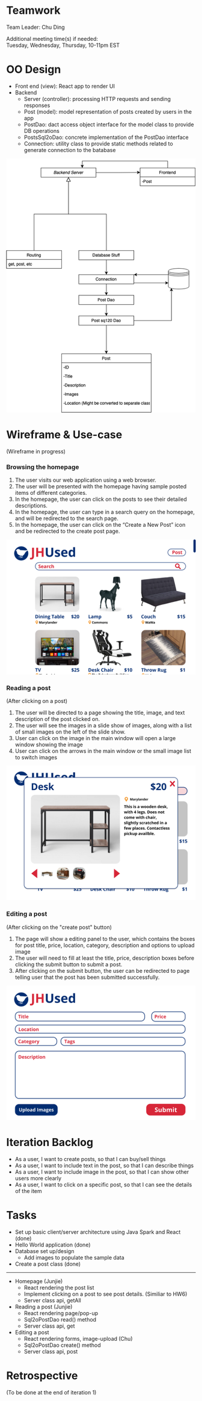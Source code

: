# Teamwork  
Team Leader: Chu Ding  

Additional meeting time(s) if needed:  
Tuesday, Wednesday, Thursday, 10-11pm EST

# OO Design  
* Front end (view): React app to render UI
* Backend
  * Server (controller): processing HTTP requests and sending responses
  * Post (model): model representation of posts created by users in the app
  * PostDao: dact access object interface for the model class to provide DB operations
  * PostsSql2oDao: concrete implementation of the PostDao interface 
  * Connection: utility class to provide static methods related to generate connection to the batabase

![](assets/UML/UML-iteration1.png)

# Wireframe & Use-case  

(Wireframe in progress)   

### Browsing the homepage
1. The user visits our web application using a web browser.  
2. The user will be presented with the homepage having sample posted items of different categories.  
3. In the homepage, the user can click on the posts to see their detailed descriptions.  
4. In the homepage, the user can type in a search query on the homepage, and will be redirected to the search page.  
5. In the homepage, the user can click on the “Create a New Post” icon and be redirected to the create post page.  

![](assets/Wireframe/Wireframe-home.png)

### Reading a post
(After clicking on a post)
1. The user will be directed to a page showing the title, image, and text description of the post clicked on.
2. The user will see the images in a slide show of images, along with a list of small images on the left of the slide show.
3. User can click on the image in the main window will open a large window showing the image
4. User can click on the arrows in the main window or the small image list to switch images

![](assets/Wireframe/Wireframe-viewPost.png)

### Editing a post
(After clicking on the "create post" button)
1. The page will show a editing panel to the user, which contains the boxes for post title, price, location, category, description and options to upload image
2. The user will need to fill at least the title, price, description boxes before clicking the submit button to submit a post.
3. After clicking on the submit button, the user can be redirected to page telling user that the post has been submitted successfully. 

![](assets/Wireframe/Wireframe-createPost.png)

# Iteration Backlog  
* As a user, I want to create posts, so that I can buy/sell things  
* As a user, I want to include text in the post, so that I can describe things  
* As a user, I want to include image in the post, so that I can show other 
users more clearly  
* As a user, I want to click on a specific post, so that I can see the details 
of the item  

# Tasks  
* Set up basic client/server architecture using Java Spark and React (done)
* Hello World application (done) 
* Database set up/design
  * Add images to populate the sample data
* Create a post class (done)
 ----------------
* Homepage (Junjie)
  * React rendering the post list 
  * Implement clicking on a post to see post details. (Similiar to HW6)
  * Server class api, getAll
* Reading a post (Junjie)
  * React rendering page/pop-up
  * Sql2oPostDao read() method
  * Server class api, get
* Editing a post
  * React rendering forms, image-upload (Chu)
  * Sql2oPostDao create() method
  * Server class api, post

# Retrospective  
(To be done at the end of iteration 1)
